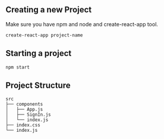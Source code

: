 ## Creating a new Project

Make sure you have npm and node and create-react-app tool.

```
create-react-app project-name
```



## Starting a project

```
npm start
```

## Project Structure

```
src
├── components
│   ├── App.js
│   ├── SignIn.js
│   └── index.js
├── index.css
└── index.js

```

